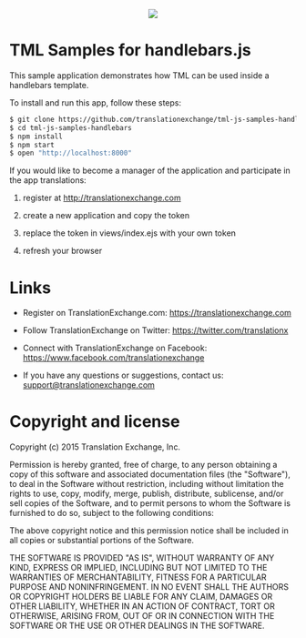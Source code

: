 <p align="center">
  <img src="https://avatars0.githubusercontent.com/u/1316274?v=3&s=200">
</p>

TML Samples for handlebars.js 
===

This sample application demonstrates how TML can be used inside a handlebars template. 

To install and run this app, follow these steps:

```sh
$ git clone https://github.com/translationexchange/tml-js-samples-handlebars.git
$ cd tml-js-samples-handlebars
$ npm install
$ npm start
$ open "http://localhost:8000"
```

If you would like to become a manager of the application and participate in the app translations:

1. register at http://translationexchange.com

2. create a new application and copy the token

3. replace the token in views/index.ejs with your own token

4. refresh your browser



Links
==================

* Register on TranslationExchange.com: https://translationexchange.com

* Follow TranslationExchange on Twitter: https://twitter.com/translationx

* Connect with TranslationExchange on Facebook: https://www.facebook.com/translationexchange

* If you have any questions or suggestions, contact us: support@translationexchange.com


Copyright and license
==================

Copyright (c) 2015 Translation Exchange, Inc.

Permission is hereby granted, free of charge, to any person obtaining
a copy of this software and associated documentation files (the
"Software"), to deal in the Software without restriction, including
without limitation the rights to use, copy, modify, merge, publish,
distribute, sublicense, and/or sell copies of the Software, and to
permit persons to whom the Software is furnished to do so, subject to
the following conditions:

The above copyright notice and this permission notice shall be
included in all copies or substantial portions of the Software.

THE SOFTWARE IS PROVIDED "AS IS", WITHOUT WARRANTY OF ANY KIND,
EXPRESS OR IMPLIED, INCLUDING BUT NOT LIMITED TO THE WARRANTIES OF
MERCHANTABILITY, FITNESS FOR A PARTICULAR PURPOSE AND
NONINFRINGEMENT. IN NO EVENT SHALL THE AUTHORS OR COPYRIGHT HOLDERS BE
LIABLE FOR ANY CLAIM, DAMAGES OR OTHER LIABILITY, WHETHER IN AN ACTION
OF CONTRACT, TORT OR OTHERWISE, ARISING FROM, OUT OF OR IN CONNECTION
WITH THE SOFTWARE OR THE USE OR OTHER DEALINGS IN THE SOFTWARE.
